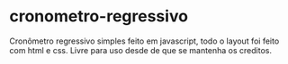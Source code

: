 # cronometro-regressivo
Cronômetro regressivo simples feito em javascript, todo o layout foi feito com html e css.
Livre para uso desde de que se mantenha os creditos.
